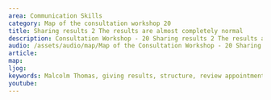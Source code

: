 ```yaml
---
area: Communication Skills
category: Map of the consultation workshop 20
title: Sharing results 2 The results are almost completely normal
description: Consultation Workshop - 20 Sharing results 2 The results are almost completely normal
audio: /assets/audio/map/Map of the Consultation Workshop - 20 Sharing results 2 The results are almost completely normal - MQ.mp3
article: 
map:
ljog:  
keywords: Malcolm Thomas, giving results, structure, review appointment, almost, normal, results
youtube: 
--- 
```

